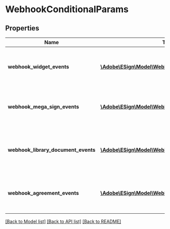 # WebhookConditionalParams

## Properties
Name | Type | Description | Notes
------------ | ------------- | ------------- | -------------
**webhook_widget_events** | [**\Adobe\ESign\\Model\WebhookWidgetEvents**](WebhookWidgetEvents.md) | Conditional parameters for webhook widget events | [optional] 
**webhook_mega_sign_events** | [**\Adobe\ESign\\Model\WebhookMegaSignEvents**](WebhookMegaSignEvents.md) | Conditional parameters for webhook megasign events | [optional] 
**webhook_library_document_events** | [**\Adobe\ESign\\Model\WebhookLibraryDocumentEvents**](WebhookLibraryDocumentEvents.md) | Conditional parameters for webhook library document events | [optional] 
**webhook_agreement_events** | [**\Adobe\ESign\\Model\WebhookAgreementEvents**](WebhookAgreementEvents.md) | Conditional parameters for webhook agreement events | [optional] 

[[Back to Model list]](../README.md#documentation-for-models) [[Back to API list]](../README.md#documentation-for-api-endpoints) [[Back to README]](../README.md)


